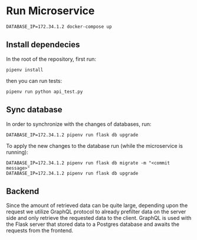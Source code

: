 # Run Microservice

	DATABASE_IP=172.34.1.2 docker-compose up

## Install dependecies

In the root of the repository, first run:

	pipenv install
	
then you can run tests:

	pipenv run python api_test.py

## Sync database

In order to synchronize with the changes of databases, run:

	DATABASE_IP=172.34.1.2 pipenv run flask db upgrade

To apply the new changes to the database run (while the microservice is running):

	DATABASE_IP=172.34.1.2 pipenv run flask db migrate -m "<commit message>"
	DATABASE_IP=172.34.1.2 pipenv run flask db upgrade 
	
## Backend

Since the amount of retrieved data can be quite large, depending upon the request we utilize GraphQL protocol to already prefilter data on the server side and only retrieve the requested data to the client. GraphQL is used with the Flask server that stored data to a Postgres database and awaits the requests from the frontend. 
	
